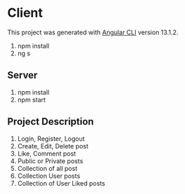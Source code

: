 # Client

This project was generated with [Angular CLI](https://github.com/angular/angular-cli) version 13.1.2.

1. npm install
2. ng s

## Server

1. npm install
2. npm start


## Project Description

1. Login, Register, Logout
2. Create, Edit, Delete post
3. Like, Comment post
4. Public or Private posts
4. Collection of all post
5. Collection User posts
6. Collection of User Liked posts

